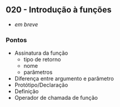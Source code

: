## 020 - Introdução à funções

- *em breve*

### Pontos
- Assinatura da função
  - tipo de retorno
  - nome
  - parâmetros
- Diferença entre argumento e parâmetro
- Protótipo/Declaração
- Definição
- Operador de chamada de função
